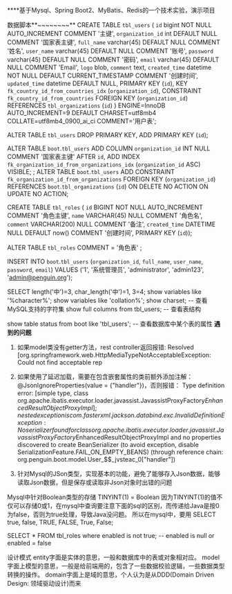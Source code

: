 ****基于Mysql、Spring Boot2、MyBatis、Redis的一个技术实验，演示项目

数据脚本**~~~~~~~~**
CREATE TABLE `tbl_users` (
`id` bigint NOT NULL AUTO_INCREMENT COMMENT '主键',
`organization_id` int DEFAULT NULL COMMENT '国家表主键',
`full_name` varchar(45) DEFAULT NULL COMMENT '姓名',
`user_name` varchar(45) DEFAULT NULL COMMENT '账号',
`password` varchar(45) DEFAULT NULL COMMENT '密码',
`email` varchar(45) DEFAULT NULL COMMENT 'Email',
`logo` blob,
`comment` text,
`created_time` datetime NOT NULL DEFAULT CURRENT_TIMESTAMP COMMENT '创建时间',
`updated_time` datetime DEFAULT NULL,
PRIMARY KEY (`id`),
KEY `fk_country_id_from_countries_idx` (`organization_id`),
CONSTRAINT `fk_country_id_from_countries` FOREIGN KEY (`organization_id`) REFERENCES `tbl_organizations` (`id`)
) ENGINE=InnoDB AUTO_INCREMENT=9 DEFAULT CHARSET=utf8mb4 COLLATE=utf8mb4_0900_ai_ci COMMENT='用户表';

ALTER TABLE `tbl_users`
DROP PRIMARY KEY,
ADD PRIMARY KEY (`id`);

ALTER TABLE `boot`.`tbl_users`
ADD COLUMN `organization_id` INT NULL COMMENT '国家表主键' AFTER `id`,
ADD INDEX `fk_organization_id_from_organizations_idx` (`organization_id` ASC) VISIBLE;
;
ALTER TABLE `boot`.`tbl_users`
ADD CONSTRAINT `fk_organization_id_from_organizations`
FOREIGN KEY (`organization_id`)
REFERENCES `boot`.`tbl_organizations` (`id`)
ON DELETE NO ACTION
ON UPDATE NO ACTION;

CREATE TABLE `tbl_roles` (
`id` BIGINT NOT NULL AUTO_INCREMENT COMMENT '角色主键',
`name` VARCHAR(45) NULL COMMENT '角色名',
`comment` VARCHAR(200) NULL COMMENT '备注',
`created_time` DATETIME NULL DEFAULT now() COMMENT '创建时间',
PRIMARY KEY (`id`));

ALTER TABLE `tbl_roles`
COMMENT = '角色表' ;

INSERT INTO `boot`.`tbl_users` (`organization_id`, `full_name`, `user_name`, `password`, `email`) VALUES ('1', '系统管理员', 'administrator', 'admin123', 'admin@penguin.org');


SELECT length('中')=3, char_length('中')=1, 3=4;
show variables like '%character%';
show variables like 'collation%';
show charset; -- 查看MySQL支持的字符集
show full columns from tbl_users; -- 查看表结构

show table status from boot like 'tbl_users'; -- 查看数据库中某个表的属性
**遇到的问题**
1. 如果model类没有getter方法，rest controller返回报错: Resolved [org.springframework.web.HttpMediaTypeNotAcceptableException: Could not find acceptable rep

2. 如果使用了延迟加载，需要在包含嵌套属性的类前额外添加注解：@JsonIgnoreProperties(value = {"handler"})，否则报错：
Type definition error: [simple type, class org.apache.ibatis.executor.loader.javassist.JavassistProxyFactory$EnhancedResultObjectProxyImpl]; nested exception is com.fasterxml.jackson.databind.exc.InvalidDefinitionException: No serializer found for class org.apache.ibatis.executor.loader.javassist.JavassistProxyFactory$EnhancedResultObjectProxyImpl and no properties discovered to create BeanSerializer (to avoid exception, disable SerializationFeature.FAIL_ON_EMPTY_BEANS) (through reference chain: org.penguin.boot.model.User_$$_jvsteac_0["handler"])

3. 针对Mysql的JSon类型，实现基本的功能，避免了能够存入Json数据，能够读取Json数据，但是保存或读取非Json对象时出错的问题

Mysql中针对Boolean类型的存储
TINYINT(1) = Boolean
因为TINYINT(1)的值不仅可以存储0或1，在mysql中查询要注意下面的sql的区别，而传递给Java是按0为false，否则为true处理，导致Java没问题。
所以在mysql中，要用
SELECT true, false, TRUE, FALSE, True, False;

SELECT * FROM tbl_roles where enabled is not true; -- enabled is null or enabled = false

设计模式
entity字面是实体的意思，一般和数据库中的表或对象相对应。
model字面上模型的意思，一般是给前端用的，包含了一些数据校验逻辑，一些数据类型转换的操作。
domain字面上是域的意思，个人认为是从DDD(Domain Driven Design: 领域驱动设计)而来
